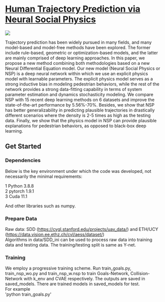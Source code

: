 # [Human Trajectory Prediction via Neural Social Physics](https://arxiv.org/pdf/2207.10435.pdf)
![](https://github.com/realcrane/Human-Trajectory-Prediction-via-Neural-Social-Physics/blob/main/images/model.png)

Trajectory prediction has been widely pursued in many fields, and many model-based and model-free methods have been explored. The former include rule-based, geometric or optimization-based models, and the latter are mainly comprised of deep learning approaches. In this paper, we propose a new method combining both methodologies based on a new Neural Differential Equation model. Our new model (Neural Social Physics or NSP) is a deep neural network within which we use an explicit physics model with learnable parameters. The explicit physics model serves as a strong inductive bias in modeling pedestrian behaviors, while the rest of the network provides a strong data-fitting capability in terms of system parameter estimation and dynamics stochasticity modeling. We compare NSP with 15 recent deep learning methods on 6 datasets and improve the state-of-the-art performance by 5.56%-70%. Besides, we show that NSP has better generalizability in predicting plausible trajectories in drastically different scenarios where the density is 2-5 times as high as the testing data. Finally, we show that the physics model in NSP can provide plausible explanations for pedestrian behaviors, as opposed to black-box deep learning.

## Get Started
### Dependencies
Below is the key environment under which the code was developed, not necessarily the minimal requirements:  
  
 1 Python 3.8.8  
 2 pytorch 1.9.1  
 3 Cuda 11.1  
  
And other libraries such as numpy.  
### Prepare Data  
Raw data: SDD (https://cvgl.stanford.edu/projects/uav_data/) and ETH/UCY (https://data.vision.ee.ethz.ch/cvl/aess/dataset/)  
Algorithms in data/SDD_ini can be used to process raw data into training data and testing data. The training/testing split is same as Y-net.  

### Training  
We employ a progressive training scheme. Run train_goals.py, train_nsp_wo.py and train_nsp_w.nsp to train Goals-Network, Collision-Network with k_env and CVAE respectively. The outputs are saved in saved_models. There are trained models in saved_models for test.  
For example  
'python train_goals.py'
